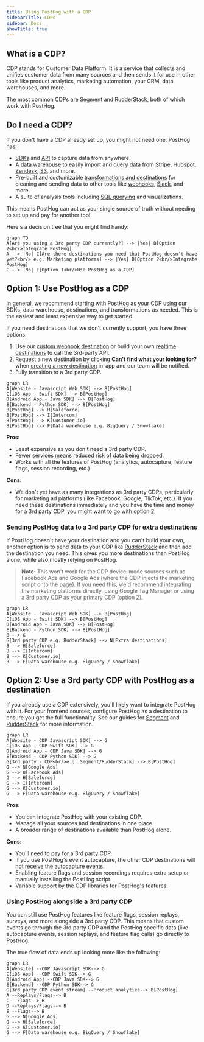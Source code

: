 ```yaml
---
title: Using PostHog with a CDP
sidebarTitle: CDPs
sidebar: Docs
showTitle: true
---
```


## What is a CDP?

CDP stands for Customer Data Platform. It is a service that collects and unifies customer data from many sources and then sends it for use in other tools like product analytics, marketing automation, your CRM, data warehouses, and more.

The most common CDPs are [Segment](/docs/libraries/segment) and [RudderStack](/docs/libraries/rudderstack), both of which work with PostHog.

## Do I need a CDP?

If you don't have a CDP already set up, you might not need one. PostHog has:

- [SDKs](/docs/libraries) and [API](/docs/api/capture) to capture data from anywhere.
- A [data warehouse](/docs/data-warehouse) to easily import and query data from [Stripe](/tutorials/stripe-reports), [Hubspot](/tutorials/hubspot-reports), [Zendesk](/tutorials/zendesk-reports), [S3](docs/data-warehouse/setup/s3), and more.
- Pre-built and customizable [transformations and destinations](/docs/cdp) for cleaning and sending data to other tools like [webhooks](/docs/cdp/destinations/webhook), [Slack](/docs/cdp/destinations/slack), and more.
- A suite of analysis tools including [SQL querying](/docs/product-analytics/sql) and visualizations.

This means PostHog can act as your single source of truth without needing to set up and pay for another tool.

Here's a decision tree that you might find handy:

```mermaid
graph TD
A[Are you using a 3rd party CDP currently?] --> |Yes| B[Option 2<br/>Integrate PostHog]
A --> |No| C[Are there destinations you need that PostHog doesn't have yet?<br/> e.g. Marketing platforms] --> |Yes| D[Option 2<br/>Integrate PostHog]
C --> |No| E[Option 1<br/>Use PostHog as a CDP]
```

## Option 1: Use PostHog as a CDP

In general, we recommend starting with PostHog as your CDP using our SDKs, data warehouse, destinations, and transformations as needed. This is the easiest and least expensive way to get started.

If you need destinations that we don't currently support, you have three options:

1. Use our [custom webhook destination](/docs/cdp/destinations/webhook) or build your own [realtime destinations](/docs/cdp/destinations) to call the 3rd-party API.
2. Request a new destination by clicking **Can't find what your looking for?** when [creating a new destination](https://us.posthog.com/pipeline/new/destination) in-app and our team will be notified.
3. Fully transition to a 3rd party CDP.

```mermaid
graph LR
A[Website - Javascript Web SDK] --> B[PostHog]
C[iOS App - Swift SDK] --> B[PostHog]
D[Android App - Java SDK] --> B[PostHog]
E[Backend - Python SDK] --> B[PostHog]
B[PostHog] --> H[Saleforce]
B[PostHog] --> I[Intercom]
B[PostHog] --> K[Customer.io]
B[PostHog] --> F[Data warehouse e.g. BigQuery / Snowflake]
```

**Pros:**
- Least expensive as you don't need a 3rd party CDP.
- Fewer services means reduced risk of data being dropped.
- Works with all the features of PostHog (analytics, autocapture, feature flags, session recording, etc.)

**Cons:**
- We don't yet have as many integrations as 3rd party CDPs, particularly for marketing ad platforms (like Facebook, Google, TikTok, etc.). If you need these destinations immediately and you have the time and money for a 3rd party CDP, you might want to go with option 2.

### Sending PostHog data to a 3rd party CDP for extra destinations

If PostHog doesn't have your destination and you can't build your own, another option is to send data to your CDP like [RudderStack](/docs/cdp/rudderstack-export) and then add the destination you need. This gives you more destinations than PostHog alone, while also mostly relying on PostHog.

> **Note:** This won't work for the CDP device-mode sources such as Facebook Ads and Google Ads (where the CDP injects the marketing script onto the page). If you need this, we'd recommend integrating the marketing platforms directly, using Google Tag Manager or using a 3rd party CDP as your primary CDP (option 2).

```mermaid
graph LR
A[Website - Javascript Web SDK] --> B[PostHog]
C[iOS App - Swift SDK] --> B[PostHog]
D[Android App - Java SDK] --> B[PostHog]
E[Backend - Python SDK] --> B[PostHog]
B --> G
G[3rd party CDP e.g. RudderStack] --> N[Extra destinations]
B --> H[Saleforce]
B --> I[Intercom]
B --> K[Customer.io]
B --> F[Data warehouse e.g. BigQuery / Snowflake]
```

## Option 2: Use a 3rd party CDP with PostHog as a destination

If you already use a CDP extensively, you'll likely want to integrate PostHog with it. For your frontend sources, configure PostHog as a destination to ensure you get the full functionality. See our guides for [Segment](/docs/libraries/segment) and [RudderStack](/docs/libraries/rudderstack) for more information.

```mermaid
graph LR
A[Website - CDP Javascript SDK] --> G
C[iOS App - CDP Swift SDK] --> G
D[Android App - CDP Java SDK] --> G
E[Backend - CDP Python SDK] --> G
G[3rd party - CDP<br/>e.g. Segment/RudderStack] --> B[PostHog]
G --> N[Google Ads]
G --> O[Facebook Ads]
G --> H[Saleforce]
G --> I[Intercom]
G --> K[Customer.io]
G --> F[Data warehouse e.g. BigQuery / Snowflake]
```

**Pros:**
- You can integrate PostHog with your existing CDP.
- Manage all your sources and destinations in one place.
- A broader range of destinations available than PostHog alone.

**Cons:**
- You'll need to pay for a 3rd party CDP.
- If you use PostHog's event autocapture, the other CDP destinations will not receive the autocapture events.
- Enabling feature flags and session recordings requires extra setup or manually installing the PostHog script.
- Variable support by the CDP libraries for PostHog's features.

### Using PostHog alongside a 3rd party CDP

You can still use PostHog features like feature flags, session replays, surveys, and more alongside a 3rd party CDP. This means that custom events go through the 3rd party CDP and the PostHog specific data (like autocapture events, session replays, and feature flag calls) go directly to PostHog. 

The true flow of data ends up looking more like the following:

```mermaid
graph LR
A[Website] --CDP Javascript SDK--> G
C[iOS App] --CDP Swift SDK--> G
D[Android App] --CDP Java SDK--> G
E[Backend] --CDP Python SDK--> G
G[3rd party CDP event stream] --Product analytics--> B[PostHog]
A --Replays/Flags--> B
C --Flags--> B
D --Replays/Flags--> B
E --Flags--> B
G --> N[Google Ads]
G --> H[Saleforce]
G --> K[Customer.io]
G --> F[Data warehouse e.g. BigQuery / Snowflake]
```